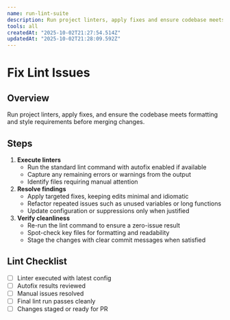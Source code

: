 ```yaml
---
name: run-lint-suite
description: Run project linters, apply fixes and ensure codebase meets formatting and style requirements
tools: all
createdAt: "2025-10-02T21:27:54.514Z"
updatedAt: "2025-10-02T21:28:09.592Z"
---
```


# Fix Lint Issues

## Overview

Run project linters, apply fixes, and ensure the codebase meets formatting and
style requirements before merging changes.

## Steps

1. **Execute linters**
    - Run the standard lint command with autofix enabled if available
    - Capture any remaining errors or warnings from the output
    - Identify files requiring manual attention
2. **Resolve findings**
    - Apply targeted fixes, keeping edits minimal and idiomatic
    - Refactor repeated issues such as unused variables or long functions
    - Update configuration or suppressions only when justified
3. **Verify cleanliness**
    - Re-run the lint command to ensure a zero-issue result
    - Spot-check key files for formatting and readability
    - Stage the changes with clear commit messages when satisfied

## Lint Checklist

- [ ] Linter executed with latest config
- [ ] Autofix results reviewed
- [ ] Manual issues resolved
- [ ] Final lint run passes cleanly
- [ ] Changes staged or ready for PR
